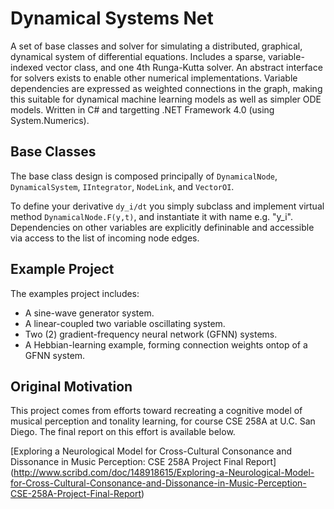 Dynamical Systems Net
=====================

A set of base classes and solver for simulating a distributed, graphical, dynamical system 
of differential equations. Includes a sparse, variable-indexed vector class, and one 4th Runga-Kutta solver. 
An abstract interface for solvers exists to enable other numerical implementations. Variable dependencies
are expressed as weighted connections in the graph, making this suitable for dynamical machine learning models
as well as simpler ODE models. Written in C# and targetting .NET Framework 4.0 (using System.Numerics).

Base Classes
------------
The base class design is composed principally of 
<code>DynamicalNode</code>, 
<code>DynamicalSystem</code>, 
<code>IIntegrator</code>, 
<code>NodeLink</code>, 
and <code>VectorOI</code>. 

To define your derivative <code>dy_i/dt</code> you simply subclass and implement
virtual method <code>DynamicalNode.F(y,t)</code>, and instantiate it with name e.g. "y_i". 
Dependencies on other variables are explicitly defininable and accessible
via access to the list of incoming node edges.

Example Project
---------------
The examples project includes:
+ A sine-wave generator system.
+ A linear-coupled two variable oscillating system.
+ Two (2) gradient-frequency neural network (GFNN) systems.
+ A Hebbian-learning example, forming connection weights ontop of a GFNN system.

Original Motivation
-------------------
This project comes from efforts toward recreating a cognitive model of musical perception 
and tonality learning, for course CSE 258A at U.C. San Diego. The final report on this effort
is available below.

[Exploring a Neurological Model for Cross-Cultural Consonance and Dissonance in Music Perception: CSE 258A Project Final Report]
(http://www.scribd.com/doc/148918615/Exploring-a-Neurological-Model-for-Cross-Cultural-Consonance-and-Dissonance-in-Music-Perception-CSE-258A-Project-Final-Report)
